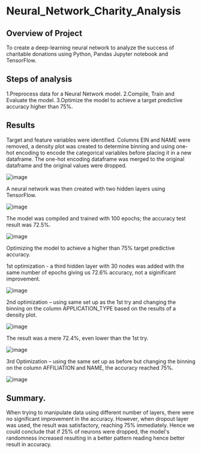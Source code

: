 # Neural_Network_Charity_Analysis

## Overview of Project

To create a deep-learning neural network to analyze the success of charitable donations using Python, Pandas Jupyter notebook and TensorFlow.

## Steps of analysis

1.Preprocess data for a Neural Network model.
2.Compile, Train and Evaluate the model.
3.Optimize the model to achieve a target predictive accuracy higher than 75%.


## Results

Target and feature variables were identified. Columns EIN and NAME were removed, a density plot was created to determine binning and using one-hot encoding to encode the categorical variables before placing it in a new dataframe. The one-hot encoding dataframe was merged to the original dataframe and the original values were dropped.

![image](https://user-images.githubusercontent.com/83438418/140686658-2d4a2e80-60bc-47f7-9499-9418840a4d5a.png)

A neural network was then created with two hidden layers using TensorFlow.

![image](https://user-images.githubusercontent.com/83438418/140686901-e3b5167f-57d5-48ee-b4fd-d4d0fefe8276.png)

The model was compiled and trained with 100 epochs; the accuracy test result was 72.5%.

![image](https://user-images.githubusercontent.com/83438418/140686957-3f67717f-2f91-416b-a857-7dc1fe4ed7e7.png)

Optimizing the model to achieve a higher than 75% target predictive accuracy.

1st optimization - a third hidden layer with 30 nodes was added with the same number of epochs giving us 72.6% accuracy, not a siginificant improvement.

![image](https://user-images.githubusercontent.com/83438418/140687172-ee6599bc-35eb-41e7-badc-50b249006515.png)

2nd optimization – using same set up as the 1st try and changing the binning on the column APPLICATION_TYPE based on the results of a density plot.

![image](https://user-images.githubusercontent.com/83438418/140687346-bfd9f6e8-2645-4bf6-a746-a03eb3cc0185.png)

The result was a mere 72.4%, even lower than the 1st try.

![image](https://user-images.githubusercontent.com/83438418/140687433-fa09d57b-18a1-4176-9346-d53f9151f9f2.png)

3rd Optimization – using the same set up as before but changing the binning on the column AFFILIATION and NAME, the accuracy reached 75%.

![image](https://user-images.githubusercontent.com/83438418/140687642-94d078cb-31b5-4fef-8e26-65d7526b4c6c.png)


## Summary.

When trying to manipulate data using different number of layers, there were no significant improvement in the accuracy. However, when dropout layer was used, the result was satisfactory, reaching 75% immediately. Hence we could conclude that if 25% of neurons were dropped, the model's randomness increased resulting in a better pattern reading hence better result in accuracy.
